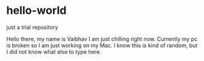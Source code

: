 # hello-world
just a trial repository

Hello there, my name is Vaibhav I am just chilling right now. Currently my pc is broken so I am just working on my Mac.
I know this is kind of random, but I did not know what else to type here. 
